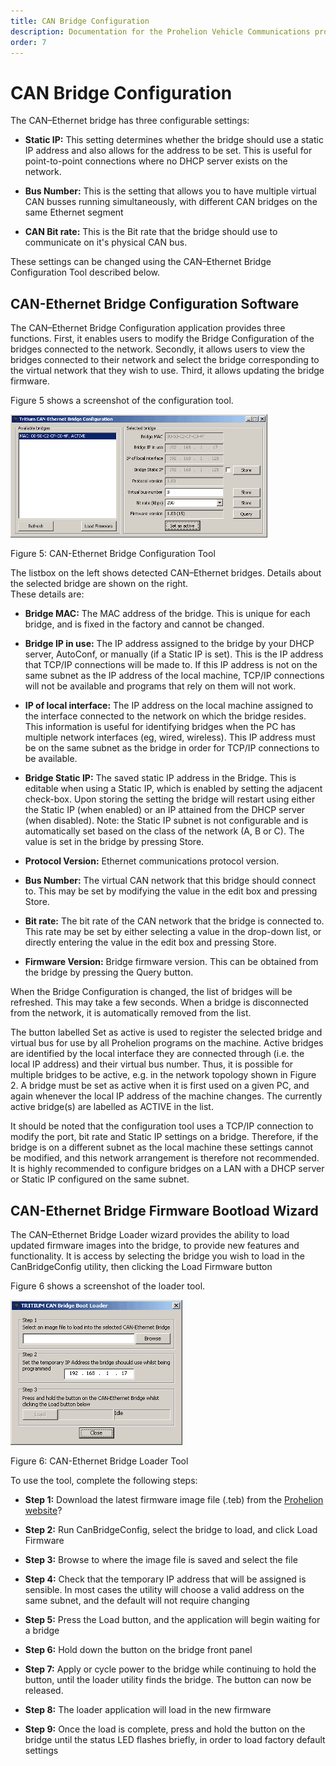```yaml
---
title: CAN Bridge Configuration
description: Documentation for the Prohelion Vehicle Communications protocol
order: 7
---
```


# CAN Bridge Configuration

The CAN–Ethernet bridge has three configurable settings:

*   __Static IP:__ This setting determines whether the bridge should use a static IP address and also allows for the address to be set. This is useful for point-to-point connections where no DHCP server exists on the network. 

*   __Bus Number:__ This is the setting that allows you to have multiple virtual CAN busses running simultaneously, with different CAN bridges on the same Ethernet segment

*   __CAN Bit rate:__ This is the Bit rate that the bridge should use to communicate on it's physical CAN bus.

These settings can be changed using the CAN–Ethernet Bridge Configuration Tool described below.

## CAN-Ethernet Bridge Configuration Software

The CAN–Ethernet Bridge Configuration application provides three functions.  First, it enables users to modify the Bridge Configuration of the bridges connected to the network.  Secondly, it allows users to view the bridges connected to their network and select the bridge corresponding to the virtual network that they wish to use.  Third, it allows updating the bridge firmware.

Figure 5 shows a screenshot of the configuration tool.  

![Figure 5:CAN-Ethernet Bridge Configuration Tool](images/CAN-Ethernet_Bridge_Configuration_tool.gif)

Figure 5: CAN-Ethernet Bridge Configuration Tool

The listbox on the left shows detected CAN–Ethernet bridges. Details about the selected bridge are shown on the right.  
These details are:

*   __Bridge MAC:__ The MAC address of the bridge.  This is unique for each bridge, and is fixed in the factory and cannot be changed. 

*   __Bridge IP in use:__  The IP address assigned to the bridge by your DHCP server, AutoConf, or manually (if a Static IP is set).  This is the IP address that TCP/IP connections will be made to.  If this IP address is not on the same subnet as the IP address of the local machine, TCP/IP connections will not be available and programs that rely on them will not work.

*   __IP of local interface:__ The IP address on the local machine assigned to the interface connected to the network on which the bridge resides.  This information is useful for identifying bridges when the PC has multiple network interfaces (eg, wired, wireless).  This IP address must be on the same subnet as the bridge in order for TCP/IP connections to be available.

*   __Bridge Static IP:__ The saved static IP address in the Bridge.  This is editable when using a Static IP, which is enabled by setting the adjacent check-box.  Upon storing the setting the bridge will restart using either the Static IP (when enabled) or an IP attained from the DHCP server (when disabled).  Note: the Static IP subnet is not configurable and is automatically set based on the class of the network (A, B or C).  The value is set in the bridge by pressing Store.

*   __Protocol Version:__ Ethernet communications protocol version.

*   __Bus Number:__  The virtual CAN network that this bridge should connect to. This may be set by modifying the value in the edit box and pressing Store.

*   __Bit rate:__  The bit rate of the CAN network that the bridge is connected to. This rate may be set by either selecting a value in the drop-down list, or directly entering the value in the edit box and pressing Store.

*   __Firmware Version:__ Bridge firmware version.  This can be obtained from the bridge by pressing the Query button.

When the Bridge Configuration is changed, the list of bridges will be refreshed.  This may take a few seconds. When a bridge is disconnected from the network, it is automatically removed from the list.

The button labelled Set as active is used to register the selected bridge and virtual bus for use by all Prohelion programs on the machine.  Active bridges are identified by the local interface they are connected through (i.e. the local IP address) and their virtual bus number.  Thus, it is possible for multiple bridges to be active, e.g. in the network topology shown in Figure 2.  A bridge must be set as active when it is first used on a given PC, and again whenever the local IP address of the machine changes.  The currently active bridge(s) are labelled as ACTIVE in the list.

It should be noted that the configuration tool uses a TCP/IP connection to modify the port, bit rate and Static IP settings on a bridge.  Therefore, if the bridge is on a different subnet as the local machine these settings cannot be modified, and this network arrangement is therefore not recommended. It is highly recommended to configure bridges on a LAN with a DHCP server or Static IP configured on the same subnet.

## CAN-Ethernet Bridge Firmware Bootload Wizard

The CAN–Ethernet Bridge Loader wizard provides the ability to load updated firmware images into the bridge, to provide new features and functionality.   It is access by selecting the bridge you wish to load in the CanBridgeConfig utility, then clicking the Load Firmware button

Figure 6 shows a screenshot of the loader tool.  

![Figure 6:CAN-Ethernet Bridge Loader Tool](images/CAN-Ethernet_Bridge_loader_tool.gif)

Figure 6: CAN-Ethernet Bridge Loader Tool

To use the tool, complete the following steps:

*   __Step 1:__ Download the latest firmware image file (.teb) from the [Prohelion website]()?

*   __Step 2:__ Run CanBridgeConfig, select the bridge to load, and click Load Firmware

*   __Step 3:__ Browse to where the image file is saved and select the file

*   __Step 4:__ Check that the temporary IP address that will be assigned is sensible. In most cases the utility will choose a valid address on the same subnet, and the default will not require changing

*   __Step 5:__ Press the Load button, and the application will begin waiting for a bridge

*   __Step 6:__ Hold down the button on the bridge front panel

*   __Step 7:__ Apply or cycle power to the bridge while continuing to hold the button, until the loader utility finds the bridge.  The button can now be released.

*   __Step 8:__ The loader application will load in the new firmware

*   __Step 9:__ Once the load is complete, press and hold the button on the bridge until the status LED flashes briefly, in order to load factory default settings



